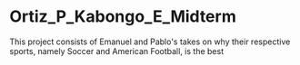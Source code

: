 # Ortiz_P_Kabongo_E_Midterm
This project consists of Emanuel and Pablo's takes on why their respective sports, namely Soccer and American Football, is the best
